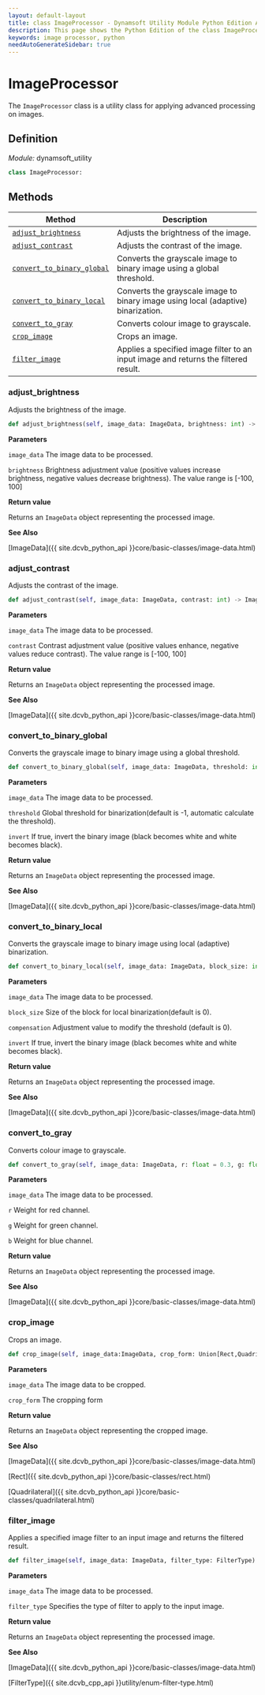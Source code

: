```yaml
---
layout: default-layout
title: class ImageProcessor - Dynamsoft Utility Module Python Edition API Reference
description: This page shows the Python Edition of the class ImageProcessor in Dynamsoft Utility Module.
keywords: image processor, python
needAutoGenerateSidebar: true
---
```


# ImageProcessor

The `ImageProcessor` class is a utility class for applying advanced processing on images.

## Definition

*Module:* dynamsoft_utility

```python
class ImageProcessor:
```

## Methods

| Method               | Description |
|----------------------|-------------|
| [`adjust_brightness`](#adjust_brightness) | Adjusts the brightness of the image. |
| [`adjust_contrast`](#adjust_contrast) | Adjusts the contrast of the image. |
| [`convert_to_binary_global`](#convert_to_binary_global) | Converts the grayscale image to binary image using a global threshold. |
| [`convert_to_binary_local`](#convert_to_binary_local) | Converts the grayscale image to binary image using local (adaptive) binarization. |
| [`convert_to_gray`](#convert_to_gray) | Converts colour image to grayscale. |
| [`crop_image`](#crop_image) | Crops an image. |
| [`filter_image`](#filter_image) | Applies a specified image filter to an input image and returns the filtered result. |

### adjust_brightness

Adjusts the brightness of the image.

```python
def adjust_brightness(self, image_data: ImageData, brightness: int) -> ImageData:
```

**Parameters**

`image_data` The image data to be processed.

`brightness` Brightness adjustment value (positive values increase brightness, negative values decrease brightness). The value range is [-100, 100]

**Return value**

Returns an `ImageData` object representing the processed image.

**See Also**

[ImageData]({{ site.dcvb_python_api }}core/basic-classes/image-data.html)

### adjust_contrast

Adjusts the contrast of the image.

```python
def adjust_contrast(self, image_data: ImageData, contrast: int) -> ImageData:
```

**Parameters**

`image_data` The image data to be processed.

`contrast` Contrast adjustment value (positive values enhance, negative values reduce contrast). The value range is [-100, 100]

**Return value**

Returns an `ImageData` object representing the processed image.

**See Also**

[ImageData]({{ site.dcvb_python_api }}core/basic-classes/image-data.html)

### convert_to_binary_global

Converts the grayscale image to binary image using a global threshold.

```python
def convert_to_binary_global(self, image_data: ImageData, threshold: int = -1, invert: bool = False) -> ImageData:
```

**Parameters**

`image_data` The image data to be processed.

`threshold` Global threshold for binarization(default is -1, automatic calculate the threshold).

`invert` If true, invert the binary image (black becomes white and white becomes black).

**Return value**

Returns an `ImageData` object representing the processed image.

**See Also**

[ImageData]({{ site.dcvb_python_api }}core/basic-classes/image-data.html)

### convert_to_binary_local

Converts the grayscale image to binary image using local (adaptive) binarization.

```python
def convert_to_binary_local(self, image_data: ImageData, block_size: int = 0, compensation: int = 0, invert: bool = False) ->ImageData:
```

**Parameters**

`image_data` The image data to be processed.

`block_size` Size of the block for local binarization(default is 0).

`compensation` Adjustment value to modify the threshold (default is 0).

`invert` If true, invert the binary image (black becomes white and white becomes black).

**Return value**

Returns an `ImageData` object representing the processed image.

**See Also**

[ImageData]({{ site.dcvb_python_api }}core/basic-classes/image-data.html)

### convert_to_gray

Converts colour image to grayscale.

```python
def convert_to_gray(self, image_data: ImageData, r: float = 0.3, g: float = 0.59, b: float = 0.11) -> ImageData:
```

**Parameters**

`image_data` The image data to be processed.

`r` Weight for red channel.

`g` Weight for green channel.

`b` Weight for blue channel.

**Return value**

Returns an `ImageData` object representing the processed image.

**See Also**

[ImageData]({{ site.dcvb_python_api }}core/basic-classes/image-data.html)

### crop_image

Crops an image.

```python
def crop_image(self, image_data:ImageData, crop_form: Union[Rect,Quadrilateral]) -> Tuple[int, ImageData]:
```

**Parameters**

`image_data` The image data to be cropped.

`crop_form` The cropping form

**Return value**

Returns an `ImageData` object representing the cropped image.

**See Also**

[ImageData]({{ site.dcvb_python_api }}core/basic-classes/image-data.html)

[Rect]({{ site.dcvb_python_api }}core/basic-classes/rect.html)

[Quadrilateral]({{ site.dcvb_python_api }}core/basic-classes/quadrilateral.html)

### filter_image

Applies a specified image filter to an input image and returns the filtered result.

```python
def filter_image(self, image_data: ImageData, filter_type: FilterType) -> ImageData:
```

**Parameters**

`image_data` The image data to be processed.

`filter_type` Specifies the type of filter to apply to the input image.

**Return value**

Returns an `ImageData` object representing the processed image.

**See Also**

[ImageData]({{ site.dcvb_python_api }}core/basic-classes/image-data.html)

[FilterType]({{ site.dcvb_cpp_api }}utility/enum-filter-type.html)

